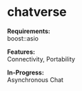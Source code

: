 # chatverse

**Requirements:**   
boost::asio

**Features:**  
Connectivity, Portability 

**In-Progress:**  
Asynchronous Chat
